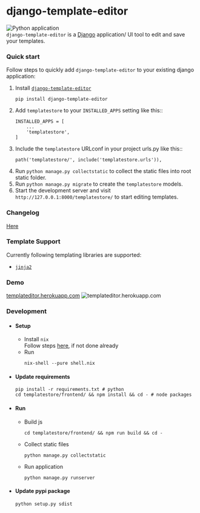 # django-template-editor
![Python application](https://github.com/wilspi/django-template-editor/workflows/Python%20application/badge.svg?branch=master)     
`django-template-editor` is a [Django](https://www.djangoproject.com/) application/ UI tool to edit and save your templates.  

### Quick start
Follow steps to quickly add `django-template-editor` to your existing django application:  
1. Install [`django-template-editor`](https://pypi.org/project/django-template-editor/0.1/)
    ```
    pip install django-template-editor
    ```
2. Add `templatestore` to your `INSTALLED_APPS` setting like this::
    ```
    INSTALLED_APPS = [
        ...
        'templatestore',
    ]
    ```
3. Include the `templatestore` URLconf in your project urls.py like this::
    ```
    path('templatestore/', include('templatestore.urls')),
    ```
4. Run `python manage.py collectstatic` to collect the static files into root static folder.
5. Run `python manage.py migrate` to create the `templatestore` models.
6. Start the development server and visit `http://127.0.0.1:8000/templatestore/`
   to start editing templates.


### Changelog
[Here](https://github.com/wilspi/django-template-editor/releases)


### Template Support
Currently following templating libraries are supported:
* [`jinja2`](https://www.palletsprojects.com/p/jinja/)



### Demo
[templateditor.herokuapp.com](https://templateditor.herokuapp.com)
![templateditor.herokuapp.com](https://i.imgur.com/ixPn47L.jpg)


### Development
* #### Setup

  * Install `nix`  
    Follow steps [here](https://gist.github.com/wilspi/aad81f832d030d80fca91dfa264a1f8a), if not done already
  * Run
    ```
    nix-shell --pure shell.nix
    ```

* #### Update requirements
    ```
    pip install -r requirements.txt # python
    cd templatestore/frontend/ && npm install && cd - # node packages
    ```

* #### Run
  * Build js 
    ```
    cd templatestore/frontend/ && npm run build && cd -
    ```
  * Collect static files
    ```
    python manage.py collectstatic
    ```
  * Run application
    ```
    python manage.py runserver
    ```
* #### Update pypi package
  ```
  python setup.py sdist
  ```
  
